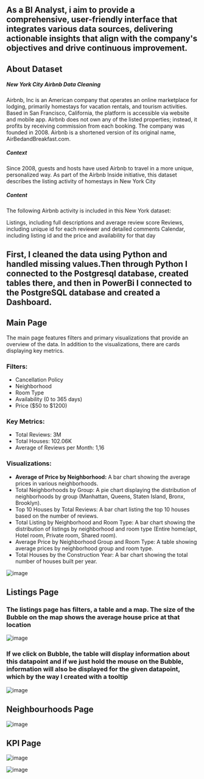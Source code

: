 ## As a BI Analyst, i aim to provide a comprehensive, user-friendly interface that integrates various data sources, delivering actionable insights that align with the company's objectives and drive continuous improvement.


## About Dataset
##### New York City Airbnb Data Cleaning

Airbnb, Inc is an American company that operates an online marketplace for lodging, primarily homestays for vacation rentals, and tourism activities. Based in San Francisco, California, the platform is accessible via website and mobile app. Airbnb does not own any of the listed properties; instead, it profits by receiving commission from each booking. The company was founded in 2008. Airbnb is a shortened version of its original name, AirBedandBreakfast.com.


##### Context

Since 2008, guests and hosts have used Airbnb to travel in a more unique, personalized way. As part of the Airbnb Inside initiative, this dataset describes the listing activity of homestays in New York City

##### Content

The following Airbnb activity is included in this New York dataset:

Listings, including full descriptions and average review score Reviews, including unique id for each reviewer and detailed comments Calendar, including listing id and the price and availability for that day


## First, I cleaned the data using Python and handled missing values.Then through Python I connected to the Postgresql database, created tables there, and then in PowerBi I connected to the PostgreSQL database and created a Dashboard.

## Main Page
The main page features filters and primary visualizations that provide an overview of the data. In addition to the visualizations, there are cards displaying key metrics.

### Filters:

* Cancellation Policy
* Neighborhood
* Room Type
* Availability (0 to 365 days)
* Price ($50 to $1200)
### Key Metrics:

* Total Reviews: 3M
* Total Houses: 102.06K
* Average of Reviews per Month: 1,16
### Visualizations:

* __Average of Price by Neighborhood:__  A bar chart showing the average prices in various neighborhoods.
* Total Neighborhoods by Group: A pie chart displaying the distribution of neighborhoods by group (Manhattan, Queens, Staten Island, Bronx, Brooklyn).
* Top 10 Houses by Total Reviews: A bar chart listing the top 10 houses based on the number of reviews.
* Total Listing by Neighborhood and Room Type: A bar chart showing the distribution of listings by neighborhood and room type (Entire home/apt, Hotel room, Private room, Shared room).
* Average Price by Neighborhood Group and Room Type: A table showing average prices by neighborhood group and room type.
* Total Houses by the Construction Year: A bar chart showing the total number of houses built per year.

![image](https://github.com/user-attachments/assets/5e76a76c-e5b0-4c44-8a81-8b5b5f2d6b84)

## Listings Page
### The listings page has filters, a table and a map. The size of the Bubble on the map shows the average house price at that location

![image](https://github.com/user-attachments/assets/a1557bb3-22ee-4181-83b8-ae279db3daf2)

### If we click on Bubble, the table will display information about this datapoint and if we just hold the mouse on the Bubble, information will also be displayed for the given datapoint, which by the way I created with a tooltip

![image](https://github.com/user-attachments/assets/1adfe1bf-6b0f-4ffb-97a2-a49d6d55324e)

## Neighbourhoods Page
![image](https://github.com/user-attachments/assets/92578c64-546f-4701-bd0b-07ed307c5e97)


## KPI Page
![image](https://github.com/user-attachments/assets/b38bc158-4dc1-42c3-b99a-376f9a860eac)

![image](https://github.com/user-attachments/assets/fc60c134-3b39-4a31-b4e8-b114cbdce0f1)
